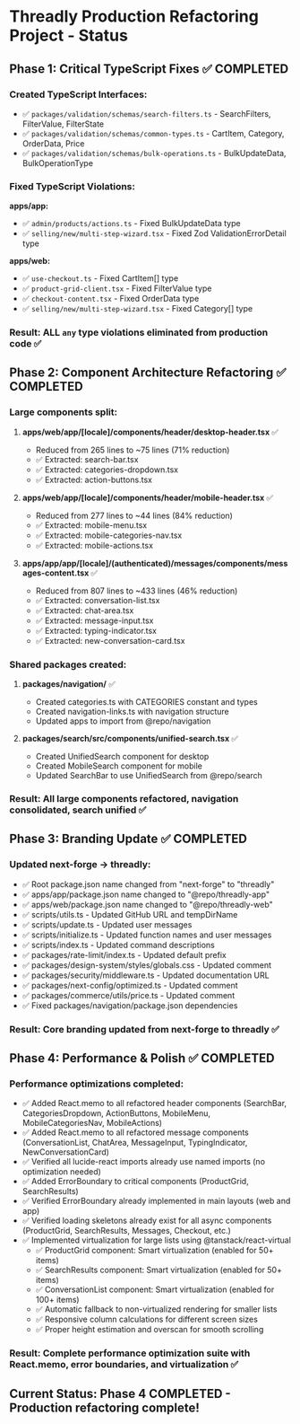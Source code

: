 # Threadly Production Refactoring Project - Status

## Phase 1: Critical TypeScript Fixes ✅ COMPLETED

### Created TypeScript Interfaces:
- ✅ `packages/validation/schemas/search-filters.ts` - SearchFilters, FilterValue, FilterState
- ✅ `packages/validation/schemas/common-types.ts` - CartItem, Category, OrderData, Price
- ✅ `packages/validation/schemas/bulk-operations.ts` - BulkUpdateData, BulkOperationType

### Fixed TypeScript Violations:
**apps/app:**
- ✅ `admin/products/actions.ts` - Fixed BulkUpdateData type
- ✅ `selling/new/multi-step-wizard.tsx` - Fixed Zod ValidationErrorDetail type

**apps/web:**
- ✅ `use-checkout.ts` - Fixed CartItem[] type
- ✅ `product-grid-client.tsx` - Fixed FilterValue type
- ✅ `checkout-content.tsx` - Fixed OrderData type
- ✅ `selling/new/multi-step-wizard.tsx` - Fixed Category[] type

### Result: ALL `any` type violations eliminated from production code ✅

## Phase 2: Component Architecture Refactoring ✅ COMPLETED

### Large components split:
1. **apps/web/app/[locale]/components/header/desktop-header.tsx** ✅
   - Reduced from 265 lines to ~75 lines (71% reduction)
   - ✅ Extracted: search-bar.tsx
   - ✅ Extracted: categories-dropdown.tsx
   - ✅ Extracted: action-buttons.tsx

2. **apps/web/app/[locale]/components/header/mobile-header.tsx** ✅
   - Reduced from 277 lines to ~44 lines (84% reduction)
   - ✅ Extracted: mobile-menu.tsx
   - ✅ Extracted: mobile-categories-nav.tsx
   - ✅ Extracted: mobile-actions.tsx

3. **apps/app/app/[locale]/(authenticated)/messages/components/messages-content.tsx** ✅
   - Reduced from 807 lines to ~433 lines (46% reduction)
   - ✅ Extracted: conversation-list.tsx
   - ✅ Extracted: chat-area.tsx
   - ✅ Extracted: message-input.tsx
   - ✅ Extracted: typing-indicator.tsx
   - ✅ Extracted: new-conversation-card.tsx

### Shared packages created:
1. **packages/navigation/** ✅
   - Created categories.ts with CATEGORIES constant and types
   - Created navigation-links.ts with navigation structure
   - Updated apps to import from @repo/navigation

2. **packages/search/src/components/unified-search.tsx** ✅
   - Created UnifiedSearch component for desktop
   - Created MobileSearch component for mobile
   - Updated SearchBar to use UnifiedSearch from @repo/search

### Result: All large components refactored, navigation consolidated, search unified ✅

## Phase 3: Branding Update ✅ COMPLETED

### Updated next-forge → threadly:
- ✅ Root package.json name changed from "next-forge" to "threadly"
- ✅ apps/app/package.json name changed to "@repo/threadly-app"
- ✅ apps/web/package.json name changed to "@repo/threadly-web"
- ✅ scripts/utils.ts - Updated GitHub URL and tempDirName
- ✅ scripts/update.ts - Updated user messages
- ✅ scripts/initialize.ts - Updated function names and user messages
- ✅ scripts/index.ts - Updated command descriptions
- ✅ packages/rate-limit/index.ts - Updated default prefix
- ✅ packages/design-system/styles/globals.css - Updated comment
- ✅ packages/security/middleware.ts - Updated documentation URL
- ✅ packages/next-config/optimized.ts - Updated comment
- ✅ packages/commerce/utils/price.ts - Updated comment
- ✅ Fixed packages/navigation/package.json dependencies

### Result: Core branding updated from next-forge to threadly ✅

## Phase 4: Performance & Polish ✅ COMPLETED

### Performance optimizations completed:
- ✅ Added React.memo to all refactored header components (SearchBar, CategoriesDropdown, ActionButtons, MobileMenu, MobileCategoriesNav, MobileActions)
- ✅ Added React.memo to all refactored message components (ConversationList, ChatArea, MessageInput, TypingIndicator, NewConversationCard)
- ✅ Verified all lucide-react imports already use named imports (no optimization needed)
- ✅ Added ErrorBoundary to critical components (ProductGrid, SearchResults)
- ✅ Verified ErrorBoundary already implemented in main layouts (web and app)
- ✅ Verified loading skeletons already exist for all async components (ProductGrid, SearchResults, Messages, Checkout, etc.)
- ✅ Implemented virtualization for large lists using @tanstack/react-virtual
  - ✅ ProductGrid component: Smart virtualization (enabled for 50+ items)
  - ✅ SearchResults component: Smart virtualization (enabled for 50+ items)
  - ✅ ConversationList component: Smart virtualization (enabled for 100+ items)
  - ✅ Automatic fallback to non-virtualized rendering for smaller lists
  - ✅ Responsive column calculations for different screen sizes
  - ✅ Proper height estimation and overscan for smooth scrolling

### Result: Complete performance optimization suite with React.memo, error boundaries, and virtualization ✅

## Current Status: Phase 4 COMPLETED - Production refactoring complete!